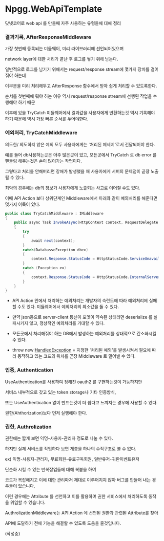 # Npgg.WebApiTemplate
 닷넷코어로 web api 를 만들때 자주 사용하는 유형들에 대해 정리
 

### 결과기록, AfterResponseMiddleware

 가장 첫번째 등록되는 미들웨어, 미리 라이브러리에 선언되어있으며

network layer에 대한 처리가 끝난 후 로그를 쌓기 위해 남는다.

일반적으로 로그를 남기기 위해서는 request/response stream에 몇가지 장치를 걸어줘야 하는데

이부분을 미리 처리해두고 AfterResponse 함수에서 받아 쉽게 처리할 수 있도록한다.

순서를 첫번째에 둬야 하는 이유 역시 request/response stream에 선행된 작업을 수행해야 하기 때문

이후에 있을 TryCatch 미들웨어에서 결과값을 사용자에게 반환하는것 역시 기록해야 하기 때문에 역시 가장 빠른 순서를 두어야한다.

### 예외처리, TryCatchMiddleware

 의도한/ 의도하지 않은 예외 모두 사용자에게는 '처리된 메세지'로서 전달되어야 한다.

예를 들어 db사용하는곳은 아주 많은곳이 있고, 모든곳에서 TryCatch 로 db error 를 핸들링 해주는것은 손이 많이가는 작업이다.

그렇다고 처리를 안해버리면 장애가 발생했을 때 사용자에게 서버의 문제점이 곧장 노출될 수 있다.

최악의 경우에는 db의 정보가 사용자에게 노출되는 사고로 이어질 수도 있다.

이때 API Action 보다 상위단계인 Middleware에서 아래와 같이 예외처리를 해준다면 몇가지 이득이 있다.

```csharp
public class TryCatchMiddleware : IMiddleware
{
    public async Task InvokeAsync(HttpContext context, RequestDelegate next)
    {
        try
        {
            await next(context);
        }
        catch(DatabasseException dbex)
        {
            context.Response.StatusCode = HttpStatusCode.ServiceUnavailable;
        }
        catch (Exception ex)
        {
            context.Response.StatusCode = HttpStatusCode.InternalServerError;
        }
    }
}
```

- API Action 안에서 처리하는 예외처리는 개발자의 숙련도에 따라 예외처리에 실패할 수도 있다. 미들웨어에서 예외처리의 최소값을 둘 수 있다.

- 만약 json등으로 server-client 통신이 포멧이 약속된 상태라면 deserialize 를 실패시키지 않고, 정상적인 예외처리를 기대할 수 있다.

- 모든곳에서 처리해줘야 하는 DB에서 발생하는 예외처리를 상대적으로 간소화시킬 수 있다.

- throw new [HandledException]() = 지정한 '처리된 예외'를 발생시켜서 필요에 따라 동작하고 있는 코드의 위치를 곧장 Middleware 로 밀어낼 수 있다.


### 인증, Authentication 

 UseAuthentication를 사용하여 정해진 oauth2 를 구현하는것이 가능하지만
 
서비스 내부적으로 갖고 있는 token storage나 기타 인증방식, 

또는 UseAuthentication 없이 만드는것이 더 쉽다고 느껴지는 경우에 사용할 수 있다.
 
권한(Ahthorization)보다 먼저 실행해야 한다.


### 권한, Authrolization

 권한에는 짧게 보면 익명-사용자-관리자 정도로 나눌 수 있다.
 
하지만 실제 서비스를 작업하다 보면 계층을 하나의 수직구조로 볼 수 없다.

ex) 익명-사용자-관리자, 무료회원-유료구독회원, 일반유저-귀환이벤트유저

단순화 시킬 수 있는 반복잡업들에 대해 복붙을 하여

코드가 복잡해지고 이에 대한 관리마저 제대로 이루어지지 않아 버그를 만들어 내는 경우들이 있습니다.

이런 경우에는 Attribute 를 선언하고 이를 활용하여 권한 서비스에서 처리하도록 동작을 위임할 수 있습니다.

AuthrolizationMiddleware는 API Action 에 선언된 권한과 관련된 Attribute를 찾아 

API에 도달하기 전에 기능을 해결할 수 있도록 도움을 줄것입니다.

(작성중)
